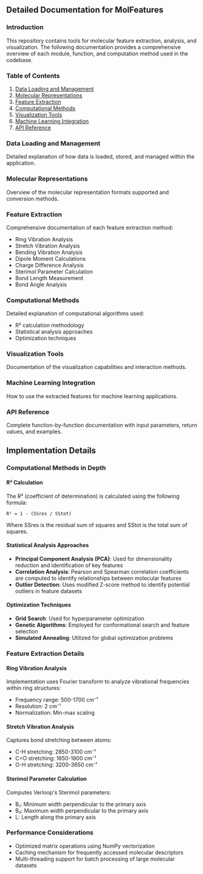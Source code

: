 
## Detailed Documentation for MolFeatures

### Introduction
This repository contains tools for molecular feature extraction, analysis, and visualization. The following documentation provides a comprehensive overview of each module, function, and computation method used in the codebase.

### Table of Contents
1. [Data Loading and Management](#data-loading-and-management)
2. [Molecular Representations](#molecular-representations)
3. [Feature Extraction](#feature-extraction)
4. [Computational Methods](#computational-methods)
5. [Visualization Tools](#visualization-tools)
6. [Machine Learning Integration](#machine-learning-integration)
7. [API Reference](#api-reference)

### Data Loading and Management
Detailed explanation of how data is loaded, stored, and managed within the application.

### Molecular Representations
Overview of the molecular representation formats supported and conversion methods.

### Feature Extraction
Comprehensive documentation of each feature extraction method:
- Ring Vibration Analysis
- Stretch Vibration Analysis
- Bending Vibration Analysis
- Dipole Moment Calculations
- Charge Difference Analysis
- Sterimol Parameter Calculation
- Bond Length Measurement
- Bond Angle Analysis

### Computational Methods
Detailed explanation of computational algorithms used:
- R² calculation methodology
- Statistical analysis approaches
- Optimization techniques

### Visualization Tools
Documentation of the visualization capabilities and interaction methods.

### Machine Learning Integration
How to use the extracted features for machine learning applications.

### API Reference
Complete function-by-function documentation with input parameters, return values, and examples.

## Implementation Details

### Computational Methods in Depth
#### R² Calculation
The R² (coefficient of determination) is calculated using the following formula:
```
R² = 1 - (SSres / SStot)
```
Where SSres is the residual sum of squares and SStot is the total sum of squares.

#### Statistical Analysis Approaches
- **Principal Component Analysis (PCA)**: Used for dimensionality reduction and identification of key features
- **Correlation Analysis**: Pearson and Spearman correlation coefficients are computed to identify relationships between molecular features
- **Outlier Detection**: Uses modified Z-score method to identify potential outliers in feature datasets

#### Optimization Techniques
- **Grid Search**: Used for hyperparameter optimization
- **Genetic Algorithms**: Employed for conformational search and feature selection
- **Simulated Annealing**: Utilized for global optimization problems

### Feature Extraction Details

#### Ring Vibration Analysis
Implementation uses Fourier transform to analyze vibrational frequencies within ring structures:
- Frequency range: 500-1700 cm⁻¹
- Resolution: 2 cm⁻¹
- Normalization: Min-max scaling

#### Stretch Vibration Analysis
Captures bond stretching between atoms:
- C-H stretching: 2850-3100 cm⁻¹
- C=O stretching: 1650-1800 cm⁻¹
- O-H stretching: 3200-3650 cm⁻¹

#### Sterimol Parameter Calculation
Computes Verloop's Sterimol parameters:
- B₁: Minimum width perpendicular to the primary axis
- B₅: Maximum width perpendicular to the primary axis
- L: Length along the primary axis

### Performance Considerations
- Optimized matrix operations using NumPy vectorization
- Caching mechanism for frequently accessed molecular descriptors
- Multi-threading support for batch processing of large molecular datasets